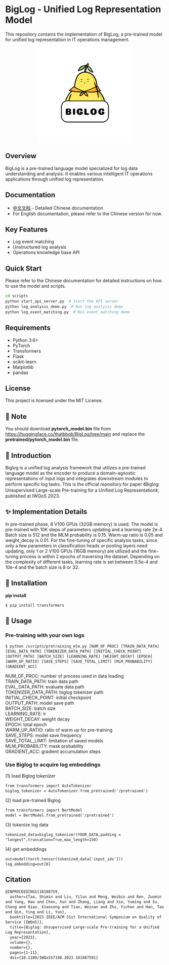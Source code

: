 # BigLog - Unified Log Representation Model

This repository contains the implementation of BigLog, a pre-trained model for unified log representation in IT operations management.

<div align="center">
  <img src="./BIGLOG.png" width="300px">
</div>

## Overview

BigLog is a pre-trained language model specialized for log data understanding and analysis. It enables various intelligent IT operations applications through unified log representation.

## Documentation

- [中文文档](./scripts/README_CN.md) - Detailed Chinese documentation
- For English documentation, please refer to the Chinese version for now.

## Key Features

- Log event matching
- Unstructured log analysis
- Operations knowledge base API

## Quick Start

Please refer to the Chinese documentation for detailed instructions on how to use the model and scripts.

```bash
cd scripts
python start_api_server.py  # Start the API server
python log_analysis_demo.py  # Run log analysis demo
python log_event_matching.py  # Run event matching demo
```

## Requirements

- Python 3.6+
- PyTorch
- Transformers
- Flask
- scikit-learn
- Matplotlib
- pandas

## License

This project is licensed under the MIT License.

## 📃 Note

You should download **pytorch_model.bin** file from https://huggingface.co/thatbbob/BigLog/tree/main and replace the **pretrained/pytorch_model.bin** file.

## 📣 Introduction
Biglog is a unified log analysis framework that utilizes a pre-trained language model as the encoder to produce a domain-agnostic representations of input logs and integrates downstream modules to perform specific log tasks. This is the official repository for paper 《Biglog: Unsupervised Large-scale Pre-training for a Unified Log Representation》, published at IWQoS 2023.
## ✨ Implementation Details
In pre-trained phase, 8 V100 GPUs (32GB memory) is used. The model is pre-trained with 10K steps of parameters updating and a learning rate 2e-4. Batch size is 512 and the MLM probability is 0.15. Warm-up ratio is 0.05 and weight_decay is 0.01. For the fine-tuning of specific analysis tasks, since only a few parameters in classification heads or pooling layers need updating, only 1 or 2 V100 GPUs (16GB memory) are utilized and the fine-tuning process is within 2 epochs of traversing the dataset. Depending on the complexity of different tasks, learning rate is set between 0.5e-4 and 10e-4 and the batch size is 8 or 32. 
## 🔰 Installation

**pip install**
```
$ pip install transformers
```
## 📝 Usage
### Pre-training with your own logs
```
$ python /scripts/pretraining_mlm.py [NUM_OF_PROC] [TRAIN_DATA_PATH] [EVAL_DATA_PATH] [TOKENIZER_DATA_PATH] [INITIAL_CHECK_POINT] [OUTPUT_PATH] [BATCH_SIZE] [LEARNING_RATE] [WEIGHT_DECAY] [EPOCH] [WARM_UP_RATIO] [SAVE_STEPS] [SAVE_TOTAL_LIMIT] [MLM_PROBABILITY] [GRADIENT_ACC]
```
NUM_OF_PROC: number of process used in data loading  
TRAIN_DATA_PATH: train data path  
EVAL_DATA_PATH: evaluate data path  
TOKENIZER_DATA_PATH: biglog tokenizer path  
INITIAL_CHECK_POINT: initial checkpoint  
OUTPUT_PATH: model save path  
BATCH_SIZE: batch size  
LEARNING_RATE: lr  
WEIGHT_DECAY: weight decay  
EPOCH: total epoch  
WARM_UP_RATIO: ratio of warm up for pre-training  
SAVE_STEPS: model save frequency  
SAVE_TOTAL_LIMIT: limitation of saved models  
MLM_PROBABILITY:  mask probability  
GRADIENT_ACC: gradient accumulation steps  

### Use Biglog to acquire log embeddings
(1) load Biglog tokenizer
```
from transformers import AutoTokenizer
biglog_tokenizer = AutoTokenizer.from_pretrained('/pretrained')
```
(2) load pre-trained Biglog
```
from transformers import BertModel
model = BertModel.from_pretrained('/pretrained')
```
(3) tokenize log data
```
tokenized_data=biglog_tokenizer(YOUR_DATA,padding = "longest",truncation=True,max_length=150)
```
(4) get embeddings
```
out=model(torch.tensor(tokenized_data['input_ids']))
log_embedding=out[0]
```
## Citation
```
@INPROCEEDINGS{10188759,
  author={Tao, Shimin and Liu, Yilun and Meng, Weibin and Ren, Zuomin and Yang, Hao and Chen, Xun and Zhang, Liang and Xie, Yuming and Su, Chang and Oiao, Xiaosong and Tian, Weinan and Zhu, Yichen and Han, Tao and Qin, Ying and Li, Yun},
  booktitle={2023 IEEE/ACM 31st International Symposium on Quality of Service (IWQoS)}, 
  title={Biglog: Unsupervised Large-scale Pre-training for a Unified Log Representation}, 
  year={2023},
  volume={},
  number={},
  pages={1-11},
  doi={10.1109/IWQoS57198.2023.10188759}}
```
